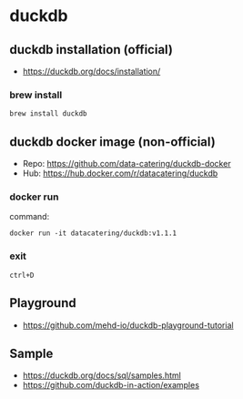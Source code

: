 # duckdb

## duckdb installation (official)
- https://duckdb.org/docs/installation/

### brew install
```
brew install duckdb
```

## duckdb docker image (non-official)
- Repo: https://github.com/data-catering/duckdb-docker
- Hub: https://hub.docker.com/r/datacatering/duckdb

### docker run
command:
```
docker run -it datacatering/duckdb:v1.1.1
```

### exit
```
ctrl+D
```

## Playground
- https://github.com/mehd-io/duckdb-playground-tutorial

## Sample
- https://duckdb.org/docs/sql/samples.html
- https://github.com/duckdb-in-action/examples